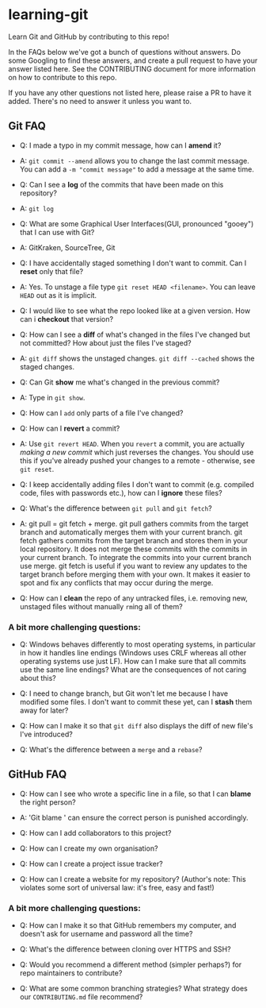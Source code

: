 # learning-git
Learn Git and GitHub by contributing to this repo!

In the FAQs below we've got a bunch of questions without answers. Do some Googling to find these answers, and create a pull request to have your answer listed here. See the CONTRIBUTING document for more information on how to contribute to this repo.

If you have any other questions not listed here, please raise a PR to have it added. There's no need to answer it unless you want to.

## Git FAQ

- Q: I made a typo in my commit message, how can I __amend__ it?
- A: `git commit --amend` allows you to change the last commit message. You can add a `-m "commit message"` to add a message at the same time.

- Q: Can I see a __log__ of the commits that have been made on this repository?
- A: `git log`

- Q: What are some Graphical User Interfaces(GUI, pronounced "gooey") that I can use with Git? 
- A: GitKraken, SourceTree, Git

- Q: I have accidentally staged something I don't want to commit. Can I __reset__ only that file?
- A: Yes. To unstage a file type `git reset HEAD <filename>`. You can leave `HEAD` out as it is implicit.

- Q: I would like to see what the repo looked like at a given version. How can i __checkout__ that version?

- Q: How can I see a __diff__ of what's changed in the files I've changed but not committed? How about just the files I've staged?
- A: `git diff` shows the unstaged changes. `git diff --cached` shows the staged changes.

- Q: Can Git __show__ me what's changed in the previous commit?
- A: Type in `git show`.

- Q: How can I `add` only parts of a file I've changed?

- Q: How can I __revert__ a commit?
- A: Use `git revert HEAD`. When you `revert` a commit, you are actually _making a new commit_ which just reverses the changes. You should use this if you've already pushed your changes to a remote - otherwise, see `git reset`.

- Q: I keep accidentally adding files I don't want to commit (e.g. compiled code, files with passwords etc.), how can I __ignore__ these files?

- Q: What's the difference between `git pull` and `git fetch`?
- A: git pull = git fetch + merge. git pull gathers commits from the target branch and automatically merges them with your current branch. git fetch gathers commits from the target branch and stores them in your local repository. It does not merge these commits with the commits in your current branch. To integrate the commits into your current branch use merge. git fetch is useful if you want to review any updates to the target branch before merging them with your own. It makes it easier to spot and fix any conflicts that may occur during the merge.

- Q: How can I __clean__ the repo of any untracked files, i.e. removing new, unstaged files without manually `rm`ing all of them?

### A bit more challenging questions:

- Q: Windows behaves differently to most operating systems, in particular in how it handles line endings (Windows uses CRLF whereas all other operating systems use just LF). How can I make sure that all commits use the same line endings? What are the consequences of not caring about this?

- Q: I need to change branch, but Git won't let me because I have modified some files. I don't want to commit these yet, can I __stash__ them away for later?

- Q: How can I make it so that `git diff` also displays the diff of new file's I've introduced?

- Q: What's the difference between a `merge` and a `rebase`?

## GitHub FAQ

- Q: How can I see who wrote a specific line in a file, so that I can __blame__ the right person?
- A: 'Git blame <filename>' can ensure the correct person is punished accordingly.

- Q: How can I add collaborators to this project?

- Q: How can I create my own organisation?

- Q: How can I create a project issue tracker?

- Q: How can I create a website for my repository? (Author's note: This violates some sort of universal law: it's free, easy and fast!)

### A bit more challenging questions:

- Q: How can I make it so that GitHub remembers my computer, and doesn't ask for username and password all the time?

- Q: What's the difference between cloning over HTTPS and SSH?

- Q: Would you recommend a different method (simpler perhaps?) for repo maintainers to contribute?

- Q: What are some common branching strategies? What strategy does our `CONTRIBUTING.md` file recommend?
